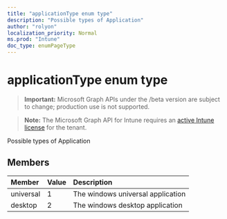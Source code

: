 ```yaml
---
title: "applicationType enum type"
description: "Possible types of Application"
author: "rolyon"
localization_priority: Normal
ms.prod: "Intune"
doc_type: enumPageType
---
```


# applicationType enum type

> **Important:** Microsoft Graph APIs under the /beta version are subject to change; production use is not supported.

> **Note:** The Microsoft Graph API for Intune requires an [active Intune license](https://go.microsoft.com/fwlink/?linkid=839381) for the tenant.

Possible types of Application

## Members
|Member|Value|Description|
|:---|:---|:---|
|universal|1|The windows universal application|
|desktop|2|The windows desktop application|






